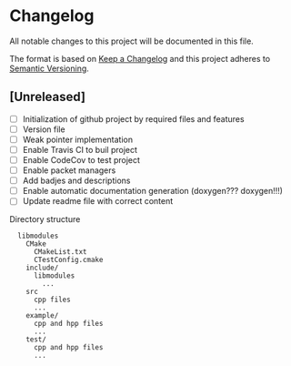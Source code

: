 # Changelog
All notable changes to this project will be documented in this file.

The format is based on [Keep a Changelog](http://keepachangelog.com/en/1.0.0/)
and this project adheres to [Semantic Versioning](http://semver.org/spec/v2.0.0.html).

## [Unreleased]
- [ ] Initialization of github project by required files and features
- [ ] Version file
- [ ] Weak pointer implementation
- [ ] Enable Travis CI to buil project
- [ ] Enable CodeCov to test project
- [ ] Enable packet managers
- [ ] Add badjes and descriptions
- [ ] Enable automatic documentation generation (doxygen??? doxygen!!!)
- [ ] Update readme file with correct content

Directory structure
```
  libmodules
    CMake
      CMakeList.txt
      CTestConfig.cmake
    include/
      libmodules
        ...
    src
      cpp files
      ...
    example/
      cpp and hpp files
      ...
    test/
      cpp and hpp files
      ...
```
